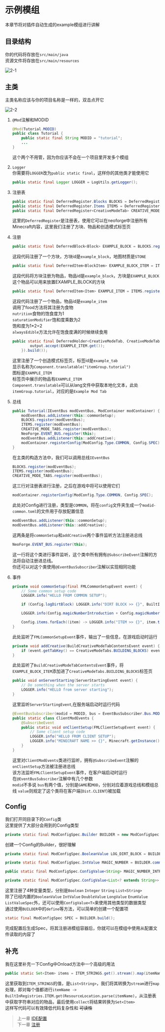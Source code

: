 # 示例模组

本章节将对插件自动生成的example模组进行讲解

## 目录结构

你的代码将存放在`src/main/java`  
资源文件将存放在`src/main/resources`

![2-1](src/2-1.png)

## 主类

主类名称应该与你的项目名称是一样的，双击点开它

![2-2](src/2-2.png)

1. `@Mod`注解和MODID

    ```Java
    @Mod(Tutorial.MODID)
    public class Tutorial {
        public static final String MODID = "tutorial";
        ...
    }
    ```

    这个两个不用管，因为你应该不会在一个项目里开发多个模组

2. `Logger`  
    你需要将`LOGGER`改为`public static final`，这样你的其他类才能使用它
    ```Java
    public static final Logger LOGGER = LogUtils.getLogger();
    ```

3. 注册表

    ```Java
    public static final DeferredRegister.Blocks BLOCKS = DeferredRegister.createBlocks(MODID);
    public static final DeferredRegister.Items ITEMS = DeferredRegister.createItems(MODID);
    public static final DeferredRegister<CreativeModeTab> CREATIVE_MODE_TABS = DeferredRegister.create(Registries.CREATIVE_MODE_TAB, MODID);
    ```

    这里的`DeferredRegister`是注册表，使用它可以在neoforge中注册所有Minecraft内容，这里我们注册了方块、物品和创造模式标签页

4. 注册

    ```Java
    public static final DeferredBlock<Block> EXAMPLE_BLOCK = BLOCKS.registerSimpleBlock("example_block", BlockBehaviour.Properties.of().mapColor(MapColor.STONE));
    ```
    这段代码注册了一个方块，方块id是`example_block`，地图材质是`STONE`

    ```Java
    public static final DeferredItem<BlockItem> EXAMPLE_BLOCK_ITEM = ITEMS.registerSimpleBlockItem("example_block", EXAMPLE_BLOCK);
    ```
    这段代码将方块注册为物品，物品id是`example_block`，方块是`EXAMPLE_BLOCK`  
    这个物品可以用来放置EXAMPLE_BLOCK的方块

    ```Java
    public static final DeferredItem<Item> EXAMPLE_ITEM = ITEMS.registerSimpleItem("example_item", new Item.Properties().food(new FoodProperties.Builder().alwaysEdible().nutrition(1).saturationModifier(2f).build()));
    ```
    这段代码注册了一个物品，物品id是`example_item`  
    调用了food方法将其注册为食物  
    `nutrition`食物的饱食度为1  
    `saturationModifier`饱和度乘数为2  
    饱和度为1*2=2  
    `alwaysEdible`方法允许在饱食度满的时候继续食用

    ```Java
    public static final DeferredHolder<CreativeModeTab, CreativeModeTab> EXAMPLE_TAB = CREATIVE_MODE_TABS.register("example_tab", () -> CreativeModeTab.builder().title(Component.translatable("itemGroup.tutorial")).withTabsBefore(CreativeModeTabs.COMBAT).icon(() -> EXAMPLE_ITEM.get().getDefaultInstance()).displayItems((parameters, output) -> {
            output.accept(EXAMPLE_ITEM.get()); 
        }).build());
    ```
    这里注册了一个创造模式标签页，标签id是`example_tab`  
    显示名称为`Component.translatable("itemGroup.tutorial")`  
    图标是`EXAMPLE_ITEM`  
    标签页中展示的物品有`EXAMPLE_ITEM`  
    `Component.translatable`可以从lang文件中获取本地化文本，此处`itemGroup.tutorial`，对应的是`Example Mod Tab`

5. 总线

    ```Java
    public Tutorial(IEventBus modEventBus, ModContainer modContainer) {
        modEventBus.addListener(this::commonSetup);
        BLOCKS.register(modEventBus);
        ITEMS.register(modEventBus);
        CREATIVE_MODE_TABS.register(modEventBus);
        NeoForge.EVENT_BUS.register(this);
        modEventBus.addListener(this::addCreative);
        modContainer.registerConfig(ModConfig.Type.COMMON, Config.SPEC);
    }
    ```
    在主类的构造方法中，我们可以调用总线`IEventBus`  
    ```Java
    BLOCKS.register(modEventBus);
    ITEMS.register(modEventBus);
    CREATIVE_MODE_TABS.register(modEventBus);
    ```
    这三行对注册表进行注册，之后在游戏中将可以使用它们  
    ```Java
    modContainer.registerConfig(ModConfig.Type.COMMON, Config.SPEC);
    ```
    此处对Config进行注册，类型是`COMMON`，将在`config`文件夹生成一个`modid-common.toml`的文件用于存放配置信息
    ```Java
    modEventBus.addListener(this::commonSetup);
    modEventBus.addListener(this::addCreative);
    ```
    这两条是将`commonSetup`和`addCreative`两个事件监听方法注册进总线
    ```Java
    NeoForge.EVENT_BUS.register(this);
    ```
    这一行将这个类进行事件监听，这个类中所有拥有`@SubscribeEvent`注解的方法将自动注册进总线。  
    你还可以对这个类使用`@EventBusSubscriber`注解以实现相同功能

1. 事件
    ```Java
    private void commonSetup(final FMLCommonSetupEvent event) {
        // Some common setup code
        LOGGER.info("HELLO FROM COMMON SETUP");

        if (Config.logDirtBlock) LOGGER.info("DIRT BLOCK >> {}", BuiltInRegistries.BLOCK.getKey(Blocks.DIRT));

        LOGGER.info(Config.magicNumberIntroduction + Config.magicNumber);

        Config.items.forEach((item) -> LOGGER.info("ITEM >> {}", item.toString()));
    }
    ```
    此处监听了`FMLCommonSetupEvent`事件，输出了一些信息，在游戏启动时运行
    ```Java
    private void addCreative(BuildCreativeModeTabContentsEvent event) {
        if (event.getTabKey() == CreativeModeTabs.BUILDING_BLOCKS) event.accept(EXAMPLE_BLOCK_ITEM);
    }
    ```
    此处监听了`BuildCreativeModeTabContentsEvent`事件，将`EXAMPLE_BLOCK_ITEM`添加进了`CreativeModeTabs.BUILDING_BLOCKS`标签页
    ```Java
    public void onServerStarting(ServerStartingEvent event) {
        // Do something when the server starts
        LOGGER.info("HELLO from server starting");
    }
    ```
    这里监听`ServerStartingEvent`,在服务端启动时运行代码
    ```Java
    @EventBusSubscriber(modid = MODID, bus = EventBusSubscriber.Bus.MOD, value = Dist.CLIENT)
    public static class ClientModEvents {
        @SubscribeEvent
        public static void onClientSetup(FMLClientSetupEvent event) {
            // Some client setup code
            LOGGER.info("HELLO FROM CLIENT SETUP");
            LOGGER.info("MINECRAFT NAME >> {}", Minecraft.getInstance().getUser().getName());
        }
    }
    ```
    这里对`ClientModEvents`类进行监听，拥有`@SubscribeEvent`注解的`onClientSetup`方法被注册进总线  
    该方法监听`FMLClientSetupEvent`事件，在客户端启动时运行  
    在`@EventBusSubscriber`注解中有几个参数  
    `modid`不多说
    `bus`有两个值，分别是`GAME`和`MOD`，分别对应着游戏总线和模组总线
    `value`则规定了这个类将在客户端(`Dist.CLIENT`)被加载  

## Config 

我们打开同目录下的`Config`类  
这里提供了大部分会用到的Config类型
```Java
private static final ModConfigSpec.Builder BUILDER = new ModConfigSpec.Builder();
```
创建一个Config的Builder，很好理解
```Java
private static final ModConfigSpec.BooleanValue LOG_DIRT_BLOCK = BUILDER.comment("Whether to log the dirt block on common setup").define("logDirtBlock", true);

private static final ModConfigSpec.IntValue MAGIC_NUMBER = BUILDER.comment("A magic number").defineInRange("magicNumber", 42, 0, Integer.MAX_VALUE);

public static final ModConfigSpec.ConfigValue<String> MAGIC_NUMBER_INTRODUCTION = BUILDER.comment("What you want the introduction message to be for the magic number").define("magicNumberIntroduction", "The magic number is... ");

private static final ModConfigSpec.ConfigValue<List<? extends String>> ITEM_STRINGS = BUILDER.comment("A list of items to log on common setup.").defineListAllowEmpty("items", List.of("minecraft:iron_ingot"), Config::validateItemName);
```
这里注册了4种变量类型，分别是`Boolean` `Integer` `String` `List<String>`  
除了已经内置的`BooleanValue` `IntValue` `DoubleValue` `LongValue` `EnumValue` `ListValueSpec`外，还可以使用`ConfigValue<T>`来使用其他类型的数据类型  
通过使用`BUILDER`中的`define`等方法，可以简单的创建一个配置项

```Java
static final ModConfigSpec SPEC = BUILDER.build();
```
完成配置后生成Spec，将其注册进模组容器后，你就可以在模组中使用从配置文件读取的内容了

## 补充

我在这里补充一下Config中Onload方法中一个高级的用法
```Java
public static Set<Item> items = ITEM_STRINGS.get().stream().map(itemName -> BuiltInRegistries.ITEM.get(ResourceLocation.parse(itemName))).collect(Collectors.toSet());
```
这里获取到`ITEM_STRINGS`的值，是`List<String>`，我们将其转换为`stream`进行`map`处理，即对每个值都进行`itemName -> BuiltInRegistries.ITEM.get(ResourceLocation.parse(itemName)`，从注册表中获取字符串对应的物品，最后使用`collect`将结果转换为`Set<Item>`  
这样写代码可以有效降低代码复杂性和 ~~可读性~~

> 上一章 [IDE配置](1.md)  
> 下一章 [注册](3.md)